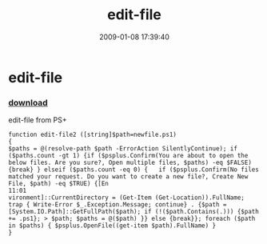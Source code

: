 ﻿---
pid:            790
parent:         0
children:       
poster:         karlprosser
title:          edit-file
date:           2009-01-08 17:39:40
description:    edit-file from PS+
format:         posh
---

# edit-file

### [download](790.ps1)  

edit-file from PS+

```posh
function edit-file2 ([string]$path=newfile.ps1) 
{
$paths = @(resolve-path $path -ErrorAction SilentlyContinue); if ($paths.count -gt 1) {if ($psplus.Confirm(You are about to open the below files. Are you sure?, Open multiple files, $paths) -eq $FALSE) {break} } elseif ($paths.count -eq 0) {	if ($psplus.Confirm(No files matched your request. Do you want to create a new file?, Create New File, $path) -eq $TRUE) {[En
11:01
vironment]::CurrentDirectory = (Get-Item (Get-Location)).FullName; trap { Write-Error $_.Exception.Message; continue} . {$path = [System.IO.Path]::GetFullPath($path); if (!($path.Contains(.))) {$path += .ps1}; > $path; $paths = @($path) }} else {break}}; foreach ($path in $paths) { $psplus.OpenFile((get-item $path).FullName) }
}
```
